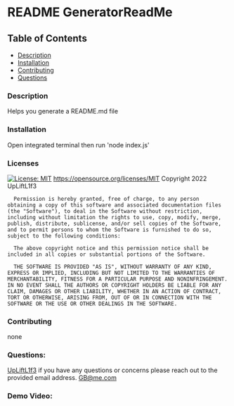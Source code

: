 # README GeneratorReadMe

  ## Table of Contents
  - [Description](#Description)
  - [Installation](#Installation)
  - [Contributing](#Contributing)
  - [Questions](#Questions)
  
  ### Description
  Helps you generate a README.md file 
  
  ### Installation
  Open integrated terminal then run 'node index.js'
  
  ### Licenses
  [![License: MIT](https://img.shields.io/badge/License-MIT-yellow.svg)](https://opensource.org/licenses/MIT)
  https://opensource.org/licenses/MIT
  Copyright 2022 UpLiftL1f3

      Permission is hereby granted, free of charge, to any person obtaining a copy of this software and associated documentation files (the "Software"), to deal in the Software without restriction, including without limitation the rights to use, copy, modify, merge, publish, distribute, sublicense, and/or sell copies of the Software, and to permit persons to whom the Software is furnished to do so, subject to the following conditions:
      
      The above copyright notice and this permission notice shall be included in all copies or substantial portions of the Software.
      
      THE SOFTWARE IS PROVIDED "AS IS", WITHOUT WARRANTY OF ANY KIND, EXPRESS OR IMPLIED, INCLUDING BUT NOT LIMITED TO THE WARRANTIES OF MERCHANTABILITY, FITNESS FOR A PARTICULAR PURPOSE AND NONINFRINGEMENT. IN NO EVENT SHALL THE AUTHORS OR COPYRIGHT HOLDERS BE LIABLE FOR ANY CLAIM, DAMAGES OR OTHER LIABILITY, WHETHER IN AN ACTION OF CONTRACT, TORT OR OTHERWISE, ARISING FROM, OUT OF OR IN CONNECTION WITH THE SOFTWARE OR THE USE OR OTHER DEALINGS IN THE SOFTWARE.
  
  ### Contributing
  none
  
  ### Questions: 
  [ UpLiftL1f3](https://github.com/UpLiftL1f3/ReadMe-Generator)
  if you have any questions or concerns please reach out to the provided email address.
  GB@me.com
  
  ### Demo Video:
  
  